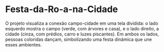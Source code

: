 # Festa-da-Ro-a-na-Cidade
O projeto visualiza a conexão campo-cidade em uma tela dividida: o lado esquerdo mostra o campo (verde, com árvores e casa), e o lado direito, a cidade (cinza, com prédios, carro e luzes piscantes). Em ambos os lados, pessoas coloridas dançam, simbolizando uma festa dinâmica que une esses ambientes.
